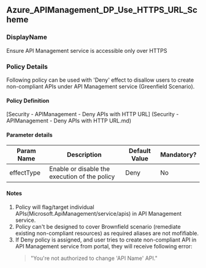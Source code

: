 ## Azure_APIManagement_DP_Use_HTTPS_URL_Scheme 

### DisplayName 
Ensure API Management service is accessible only over HTTPS

### Policy Details

Following policy can be used with 'Deny' effect to disallow users to create non-compliant APIs under API Management service (Greenfield Scenario).

#### Policy Definition
[Security - APIManagement - Deny APIs with HTTP URL] (Security - APIManagement - Deny APIs with HTTP URL.md)

#### Parameter details

|Param Name|Description|Default Value|Mandatory?
|----|----|----|----|
| effectType | Enable or disable the execution of the policy | Deny |No |


#### Notes
1. Policy will flag/target individual APIs(Microsoft.ApiManagement/service/apis) in API Management service.
2. Policy can't be designed to cover Brownfield scenario (remediate existing non-compliant resources) as required aliases are not mofifiable.
3. If Deny policy is assigned, and user tries to create non-compliant API in API Management service from portal, they will receive following error:
    > "You're not authorized to change 'API Name' API."







